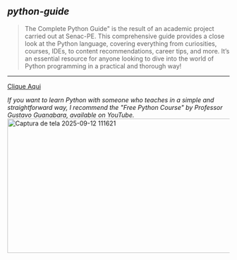 ## *python-guide*
>The Complete Python Guide" is the result of an academic project carried out at Senac-PE.
>This comprehensive guide provides a close look at the Python language, covering everything from curiosities, courses, IDEs, to content recommendations, career tips, and more. It’s an essential resource for anyone looking to dive into the world of Python programming in a practical and thorough way!
---

[Clique Aqui](https://youtu.be/S9uPNppGsGo?si=gkFou8unBpQ-o-4a)

*If you want to learn Python with someone who teaches in a simple and straightforward way, I recommend the "Free Python Course" by Professor Gustavo Guanabara, available on YouTube.*
<img width="899" height="305" alt="Captura de tela 2025-09-12 111621" src="https://github.com/user-attachments/assets/ce01f44b-60cd-4884-bb0a-9cf5f9ecbae7" />
